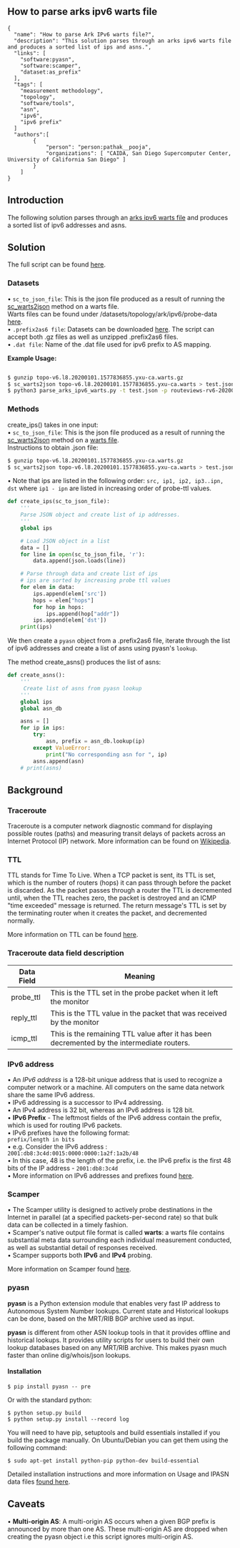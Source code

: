 
## How to parse arks ipv6 warts file
~~~
{
  "name": "How to parse Ark IPv6 warts file?",
  "description": "This solution parses through an arks ipv6 warts file and produces a sorted list of ips and asns.",
  "links": [
    "software:pyasn",
    "software:scamper",
    "dataset:as_prefix"
  ],
  "tags": [
    "measurement methodology",
    "topology",
    "software/tools",
    "asn",
    "ipv6",
    "ipv6 prefix"
  ]
  "authors":[
        {
            "person": "person:pathak__pooja",
            "organizations": [ "CAIDA, San Diego Supercomputer Center, University of California San Diego" ]
        }
    ]
}
~~~


## Introduction

The following solution parses through an [arks ipv6 warts file](https://www.caida.org/data/request_user_info_forms/ark.xml ) and produces a sorted list of ipv6 addresses and asns. 


## Solution

The full script can be found [here]( https://github.com/CAIDA/catalog-data/blob/how_to_parse_arks_ipv6_warts_file/sources/recipe/how_to_parse_arks_ipv6_warts_file/parse_arks_ipv6_warts.py ).

### Datasets
• `sc_to_json_file`: This is the json file produced as a result of running the [sc_warts2json](https://www.caida.org/tools/measurement/scamper/man/sc_warts2json.1.pdf) method on a warts file. \
Warts files can be found under /datasets/topology/ark/ipv6/probe-data [here](  https://www.caida.org/data/request_user_info_forms/ark.xml ). \
• `.prefix2as6 file`: Datasets can be downloaded [here]( https://www.caida.org/data/routing/routeviews-prefix2as.xml ). The script can accept both .gz files as well as unzipped .prefix2as6 files. \
• `.dat file`: Name of the .dat file used for ipv6 prefix to AS mapping. 

**Example Usage:** 
~~~bash 

$ gunzip topo-v6.l8.20200101.1577836855.yxu-ca.warts.gz
$ sc_warts2json topo-v6.l8.20200101.1577836855.yxu-ca.warts > test.json 
$ python3 parse_arks_ipv6_warts.py -t test.json -p routeviews-rv6-20200101-1200.pfx2as.gz -d test.dat
~~~

### Methods  
create_ips() takes in one input: \
• `sc_to_json_file`: This is the json file produced as a result of running the [sc_warts2json](https://www.caida.org/tools/measurement/scamper/man/sc_warts2json.1.pdf) method on a [warts file]( https://www.caida.org/data/request_user_info_forms/ark.xml).\
Instructions to obtain .json file: 

~~~bash
$ gunzip topo-v6.l8.20200101.1577836855.yxu-ca.warts.gz
$ sc_warts2json topo-v6.l8.20200101.1577836855.yxu-ca.warts > test.json 
~~~
    
    
• Note that ips are listed in the following order: `src, ip1, ip2, ip3..ipn, dst` 
where `ip1 - ipn` are listed in increasing order of probe-ttl values. 

~~~python
def create_ips(sc_to_json_file):
    '''
    Parse JSON object and create list of ip addresses. 
    '''
    global ips

    # Load JSON object in a list 
    data = []
    for line in open(sc_to_json_file, 'r'):
        data.append(json.loads(line)) 

    # Parse through data and create list of ips
    # ips are sorted by increasing probe ttl values 
    for elem in data:
        ips.append(elem['src'])
        hops = elem["hops"]
        for hop in hops:
            ips.append(hop["addr"])
        ips.append(elem['dst'])
    print(ips)
~~~
    
We then create a `pyasn` object from a .prefix2as6 file, iterate through the list of ipv6 addresses and create a list of asns using pyasn's `lookup`.  

The method create_asns() produces the list of asns:
~~~python
def create_asns():
    '''
     Create list of asns from pyasn lookup
    '''
    global ips
    global asn_db 

    asns = []
    for ip in ips:
        try:
            asn, prefix = asn_db.lookup(ip)
        except ValueError:
            print("No corresponding asn for ", ip)
        asns.append(asn)
    # print(asns)

~~~

## Background

### Traceroute 
Traceroute is a computer network diagnostic command for displaying possible routes (paths) and measuring transit delays of packets across an Internet Protocol (IP) network.
More information can be found on [Wikipedia](https://en.wikipedia.org/wiki/Traceroute). 

### TTL 
TTL stands for Time To Live. When a TCP packet is sent, its TTL is set, which is the number of routers (hops) it can pass through before the packet is discarded. As the packet passes through a router the TTL is decremented until, when the TTL reaches zero, the packet is destroyed and an ICMP "time exceeded" message is returned. The return message's TTL is set by the terminating router when it creates the packet, and decremented normally.

More information on TTL can be found [here]( http://users.cs.cf.ac.uk/Dave.Marshall/Internet/node77.html ). 


### Traceroute data field description 

| Data Field       |   Meaning                                                                                        |
| -------------    | -----------------------------------------------------------------------------------------------  |
| probe_ttl        | This is the TTL set in the probe packet when it left the monitor                                 |
| reply_ttl        | This is the TTL value in the packet that was received by the monitor                             |                                          | icmp_ttl         | This is the remaining TTL value after it has been decremented by the intermediate routers.       |
|  icmp_ttl        | This is the remaining TTL value after it has been decremented by the intermediate routers.       | 


### IPv6 address 
• An *IPv6 address* is a 128-bit unique address that is used to recognize a computer network or a machine. All computers on the same data network share the same IPv6 address.\
• IPv6 addressing is a successor to IPv4 addressing. \
• An IPv4 address is 32 bit, whereas an IPv6 address is 128 bit. \
• **IPv6 Prefix** - The leftmost fields of the IPv6 address contain the prefix, which is used for routing IPv6 packets. \
• IPv6 prefixes have the following format:\
`prefix/length in bits` \
• e.g. Consider the IPv6 address : `2001:db8:3c4d:0015:0000:0000:1a2f:1a2b/48` \
• In this case, 48 is the length of the prefix, i.e. the IPv6 prefix is the first 48 bits of the IP address - `2001:db8:3c4d` \
• More information on IPv6 addresses and prefixes found [here]( https://docs.oracle.com/cd/E19253-01/816-4554/6maoq01nv/index.html ).


### Scamper 

• The Scamper utility is designed to actively probe destinations in the Internet in parallel (at a specified packets-per-second rate) so that bulk data can be collected in a timely fashion.\
• Scamper's native output file format is called **warts**: a warts file contains substantial meta data surrounding each individual measurement conducted, as well as substantial detail of responses received. \
• Scamper supports both **IPv6** and **IPv4** probing. 

More information on Scamper found [here]( https://www.caida.org/tools/measurement/scamper/
 ).

### pyasn 
**pyasn** is a Python extension module that enables very fast IP address to Autonomous System Number lookups. Current state and Historical lookups can be done, based on the MRT/RIB BGP archive used as input. 

**pyasn** is different from other ASN lookup tools in that it provides offline and historical lookups. It provides utility scripts for users to build their own lookup databases based on any MRT/RIB archive. This makes pyasn much faster than online dig/whois/json lookups.

#### Installation 
~~~
$ pip install pyasn -- pre
~~~
Or with the standard python:
~~~
$ python setup.py build
$ python setup.py install --record log
~~~
You will need to have pip, setuptools and build essentials installed if you build the package manually. On Ubuntu/Debian you can get them using the following command:

~~~
$ sudo apt-get install python-pip python-dev build-essential
~~~
Detailed installation instructions and more information on Usage and IPASN data files [found here]( https://github.com/hadiasghari/pyasn ).



## Caveats
• **Multi-origin AS**: A multi-origin AS occurs when a given BGP prefix is announced by more than one AS. These multi-origin AS are dropped when creating the pyasn object i.e this script ignores multi-origin AS. 
